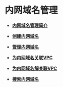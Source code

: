 # 内网域名管理<a name="dns_usermanual_0002"></a>

-   **[内网域名管理简介](内网域名管理简介.md)**  

-   **[创建内网域名](创建内网域名.md)**  

-   **[管理内网域名](管理内网域名.md)**  

-   **[为内网域名关联VPC](为内网域名关联VPC.md)**  

-   **[为内网域名解关联VPC](为内网域名解关联VPC.md)**  

-   **[搜索内网域名](搜索内网域名.md)**  



